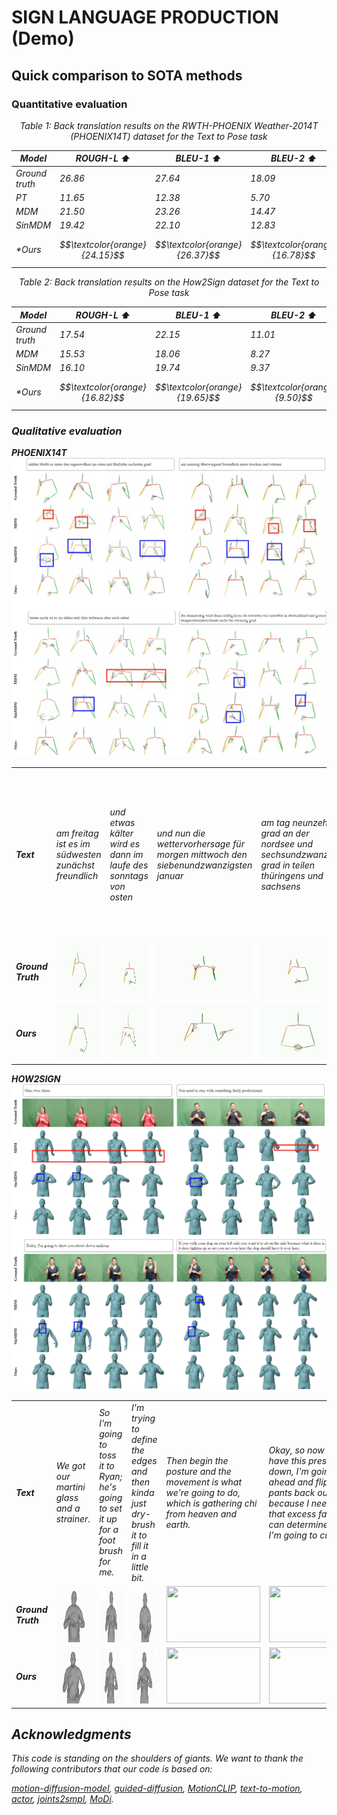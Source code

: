 # SIGN LANGUAGE PRODUCTION (Demo)
<!-- ## Quick Start -->
<!-- [![Open In Colab](https://colab.research.google.com/assets/colab-badge.svg)](https://colab.research.google.com/drive/13k2W21wlAKvPmMw6yp2ZCzuwtMmdu1ca?usp=sharing) -->

## Quick comparison to SOTA methods
### Quantitative evaluation
<div align="center">
<p align="center"><i>Table 1: Back translation results on the RWTH-PHOENIX Weather-2014T
(PHOENIX14T) dataset for the Text to Pose task</p>

| **Model**    |**ROUGH-L ⬆️**|**BLEU-1 ⬆️**|**BLEU-2 ⬆️**|**BLEU-3 ⬆️**|**BLEU-4 ⬆️**|
| ------------ | ------------ | ------------ | ------------ | ------------ |  ------------ |
|Ground truth           | $26.86$ | $27.64$ | $18.09$  |  $13.34$  |  $10.71$ |
|PT           | $11.65$ | $12.38$ | $5.70$  |  $3.65$  |  $2.74$ |
|MDM           | $21.50$ | $23.26$ | $14.47$  |  $10.31$  |  $7.93$ |
|SinMDM           | $19.42$ | $22.10$ | $12.83$  |  $8.57$  |  $6.28$ |
|*Ours          | $$\textcolor{orange}{24.15}$$ | $$\textcolor{orange}{26.37}$$ | $$\textcolor{orange}{16.78}$$ |  $$\textcolor{orange}{11.85}$$  |  $$\textcolor{orange}{9.03}$$ |
</div>

<div align="center">

<!-- <p align="center"><i>Table 2: Quantitative results on the <u>HumanML3D</u> test set</i> (diffusion steps = 1000)</p> -->

<p align="center"><i>Table 2: Back translation results on the How2Sign dataset for the Text to Pose task</p>

| **Model**    |**ROUGH-L ⬆️**|**BLEU-1 ⬆️**|**BLEU-2 ⬆️**|**BLEU-3 ⬆️**|**BLEU-4 ⬆️**|
| ------------ | ------------ | ------------ | ------------ | ------------ |  ------------ |
|Ground truth           | $17.54$ | $22.15$ | $11.01$  |  $6.47$  |  $3.91$ |
|MDM           | $15.53$ | $18.06$ | $8.27$  |  $4.68$  |  $2.58$ |
|SinMDM           | $16.10$ | $19.74$ | $9.37$  |  $5.40$  |  $3.15$ |
|*Ours          | $$\textcolor{orange}{16.82}$$ | $$\textcolor{orange}{19.65}$$ | $$\textcolor{orange}{9.50}$$ |  $$\textcolor{orange}{5.51}$$  |  $$\textcolor{orange}{3.33}$$ |
</div>



### Qualitative evaluation

<b>PHOENIX14T</b>
![screenshot](assets/phoenix/phoenix.png)

<table class="center" style="table-layout: fixed; width: 100%; border-collapse: collapse;">
  <tr>
    <td><strong>Text</strong></td>
    <td>am freitag ist es im südwesten zunächst freundlich
    </td>
    <td>und etwas kälter wird es dann im laufe des sonntags von osten
    </td>
    <td>und nun die wettervorhersage für morgen mittwoch den siebenundzwanzigsten januar</td>
    <td>am tag neunzehn grad an der nordsee und sechsundzwanzig grad in teilen thüringens und sachsens
    </td>
    <td>morgen vormittag an der ostsee noch starke böen sonst weht der wind schwach bis mäßig aus ost bis südost
    </td>
  </tr>
  <tr>
    <td><strong>Ground Truth</strong></td>
    <td><img src="assets/phoenix/gt_1.gif" style="width: 150px; height: 90px;"></td>
    <td><img src="assets/phoenix/gt_2.gif" style="width: 150px; height: 90px;"></td>
    <td><img src="assets/phoenix/gt_3.gif" style="width: 150px; height: 90px;"></td>
    <td><img src="assets/phoenix/gt_4.gif" style="width: 150px; height: 90px;"></td>
    <td><img src="assets/phoenix/gt_5.gif" style="width: 150px; height: 90px;"></td>
  </tr>
  <tr>
    <td><strong>Ours</strong></td>
    <td><img src="assets/phoenix/out_1.gif" style="width: 150px; height: 90px;"></td>
    <td><img src="assets/phoenix/out_2.gif" style="width: 150px; height: 90px;"></td>
    <td><img src="assets/phoenix/out_3.gif" style="width: 150px; height: 90px;"></td>
    <td><img src="assets/phoenix/out_4.gif" style="width: 150px; height: 90px;"></td>
    <td><img src="assets/phoenix/out_5.gif" style="width: 150px; height: 90px;"></td>
  </tr>
</table>


<b>HOW2SIGN</b>
![screenshot](assets/h2s/h2s.png)

<table class="center" style="table-layout: fixed; width: 100%; border-collapse: collapse;">
  <tr>
    <td><strong>Text</strong></td>
    <td>We got our martini glass and a strainer.</td>
    <td>So I'm going to toss it to Ryan; he's going to set it up for a foot brush for me.</td>
    <td>I'm trying to define the edges and then kinda just dry-brush it to fill it in a little bit.</td>
    <td>Then begin the posture and the movement is what we're going to do, which is gathering chi from heaven and earth.</td>
    <td>Okay, so now that I have this pressed down, I'm going to go ahead and flip these pants back out, because I need to see that excess fabric, so I can determine where I'm going to cut it off.</td>
  </tr>
  <tr>
    <td><strong>Ground Truth</strong></td>
    <td><img src="assets/h2s/gt_2.gif" style="width: 150px; height: 90px;"></td>
    <td><img src="assets/h2s/gt_3.gif" style="width: 150px; height: 90px;"></td>
    <td><img src="assets/h2s/gt_1.gif" style="width: 150px; height: 90px;"></td>
    <td><img src="assets/h2s/gt_4.gif" style="width: 150px; height: 90px;"></td>
    <td><img src="assets/h2s/gt_5.gif" style="width: 150px; height: 90px;"></td>
  </tr>
  <tr>
    <td><strong>Ours</strong></td>
    <td><img src="assets/h2s/out_2.gif" style="width: 150px; height: 90px;"></td>
    <td><img src="assets/h2s/out_3.gif" style="width: 150px; height: 90px;"></td>
    <td><img src="assets/h2s/out_1.gif" style="width: 150px; height: 90px;"></td>
    <td><img src="assets/h2s/out_4.gif" style="width: 150px; height: 90px;"></td>
    <td><img src="assets/h2s/out_5.gif" style="width: 150px; height: 90px;"></td>
  </tr>
</table>


## Acknowledgments

This code is standing on the shoulders of giants. We want to thank the following contributors
that our code is based on:

[motion-diffusion-model](https://github.com/GuyTevet/motion-diffusion-model), [guided-diffusion](https://github.com/openai/guided-diffusion), [MotionCLIP](https://github.com/GuyTevet/MotionCLIP), [text-to-motion](https://github.com/EricGuo5513/text-to-motion), [actor](https://github.com/Mathux/ACTOR), [joints2smpl](https://github.com/wangsen1312/joints2smpl), [MoDi](https://github.com/sigal-raab/MoDi).
